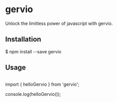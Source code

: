 # gervio
Unlock the limitless power of javascript with gervio.

## Installation
$ npm install --save gervio

 
## Usage
```
```
import { helloGervio } from 'gervio';

console.log(helloGervio());
